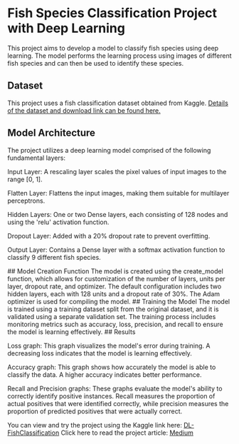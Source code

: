 # Fish Species Classification Project with Deep Learning
This project aims to develop a model to classify fish species using deep learning. The model performs the learning process using images of different fish species and can then be used to identify these species.
## Dataset
This project uses a fish classification dataset obtained from Kaggle. [Details of the dataset and download link can be found here.](https://www.kaggle.com/datasets/crowww/a-large-scale-fish-dataset)
## Model Architecture
The project utilizes a deep learning model comprised of the following fundamental layers:
<p>Input Layer: A rescaling layer scales the pixel values of input images to the range [0, 1].</p>
<p>Flatten Layer: Flattens the input images, making them suitable for multilayer perceptrons.</p>
<p>Hidden Layers: One or two Dense layers, each consisting of 128 nodes and using the 'relu' activation function.</p>
<p>Dropout Layer: Added with a 20% dropout rate to prevent overfitting.</p>
<p>Output Layer: Contains a Dense layer with a softmax activation function to classify 9 different fish species.</p>
## Model Creation Function
The model is created using the create_model function, which allows for customization of the number of layers, units per layer, dropout rate, and optimizer. The default configuration includes two hidden layers, each with 128 units and a dropout rate of 30%. The Adam optimizer is used for compiling the model.
## Training the Model
The model is trained using a training dataset split from the original dataset, and it is validated using a separate validation set. The training process includes monitoring metrics such as accuracy, loss, precision, and recall to ensure the model is learning effectively.
## Results
<p>Loss graph: This graph visualizes the model's error during training. A decreasing loss indicates that the model is learning effectively.</p>
<p>Accuracy graph: This graph shows how accurately the model is able to classify the data. A higher accuracy indicates better performance.</p>
<p>Recall and Precision graphs: These graphs evaluate the model's ability to correctly identify positive instances. Recall measures the proportion of actual positives that were identified correctly, while precision measures the proportion of predicted positives that were actually correct.</p>

You can view and try the project using the Kaggle link here: [DL-FishClassification](https://www.kaggle.com/code/melikesevin/dl-fishclassification)
Click here to read the project article: [Medium](https://medium.com/@melikee.sevinc/fish-species-classification-project-with-deep-learning-1b23969e8ce9)
